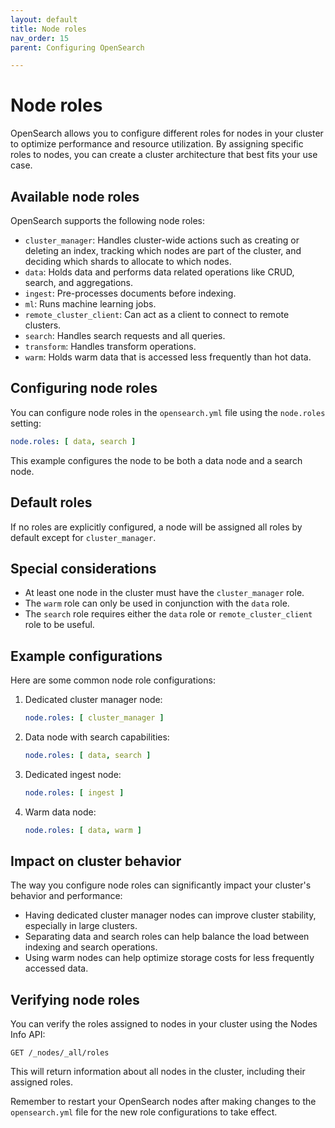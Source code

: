 ```yaml
---
layout: default
title: Node roles
nav_order: 15
parent: Configuring OpenSearch

---
```


# Node roles

OpenSearch allows you to configure different roles for nodes in your cluster to optimize performance and resource utilization. By assigning specific roles to nodes, you can create a cluster architecture that best fits your use case.

## Available node roles

OpenSearch supports the following node roles:

- `cluster_manager`: Handles cluster-wide actions such as creating or deleting an index, tracking which nodes are part of the cluster, and deciding which shards to allocate to which nodes. 
- `data`: Holds data and performs data related operations like CRUD, search, and aggregations.
- `ingest`: Pre-processes documents before indexing.
- `ml`: Runs machine learning jobs.
- `remote_cluster_client`: Can act as a client to connect to remote clusters.
- `search`: Handles search requests and all queries.
- `transform`: Handles transform operations.
- `warm`: Holds warm data that is accessed less frequently than hot data.

## Configuring node roles

You can configure node roles in the `opensearch.yml` file using the `node.roles` setting:

```yaml
node.roles: [ data, search ]
```

This example configures the node to be both a data node and a search node.

## Default roles

If no roles are explicitly configured, a node will be assigned all roles by default except for `cluster_manager`.

## Special considerations

- At least one node in the cluster must have the `cluster_manager` role.
- The `warm` role can only be used in conjunction with the `data` role.
- The `search` role requires either the `data` role or `remote_cluster_client` role to be useful.

## Example configurations

Here are some common node role configurations:

1. Dedicated cluster manager node:
   ```yaml
   node.roles: [ cluster_manager ]
   ```

2. Data node with search capabilities:
   ```yaml
   node.roles: [ data, search ]
   ```

3. Dedicated ingest node:
   ```yaml
   node.roles: [ ingest ]
   ```

4. Warm data node:
   ```yaml
   node.roles: [ data, warm ]
   ```

## Impact on cluster behavior

The way you configure node roles can significantly impact your cluster's behavior and performance:

- Having dedicated cluster manager nodes can improve cluster stability, especially in large clusters.
- Separating data and search roles can help balance the load between indexing and search operations.
- Using warm nodes can help optimize storage costs for less frequently accessed data.

## Verifying node roles

You can verify the roles assigned to nodes in your cluster using the Nodes Info API:

```
GET /_nodes/_all/roles
```

This will return information about all nodes in the cluster, including their assigned roles.

Remember to restart your OpenSearch nodes after making changes to the `opensearch.yml` file for the new role configurations to take effect.